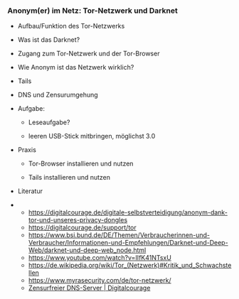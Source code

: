 ### Anonym(er) im Netz: Tor-Netzwerk und Darknet

* Aufbau/Funktion des Tor-Netzwerks

* Was ist das Darknet?

* Zugang zum Tor-Netzwerk und der Tor-Browser

* Wie Anonym ist das Netzwerk wirklich?

* Tails

* DNS und Zensurumgehung

* Aufgabe:
  
  * Leseaufgabe?
  
  * leeren USB-Stick mitbringen, möglichst 3.0

* Praxis
  
  * Tor-Browser installieren und nutzen
  
  * Tails installieren und nutzen

* Literatur

* * https://digitalcourage.de/digitale-selbstverteidigung/anonym-dank-tor-und-unseres-privacy-dongles
  * https://digitalcourage.de/support/tor
  * https://www.bsi.bund.de/DE/Themen/Verbraucherinnen-und-Verbraucher/Informationen-und-Empfehlungen/Darknet-und-Deep-Web/darknet-und-deep-web_node.html
  * https://www.youtube.com/watch?v=IIfK41NTsxU
  * https://de.wikipedia.org/wiki/Tor_(Netzwerk)#Kritik_und_Schwachstellen
  * https://www.myrasecurity.com/de/tor-netzwerk/
  * [Zensurfreier DNS-Server | Digitalcourage](https://digitalcourage.de/support/zensurfreier-dns-server)

